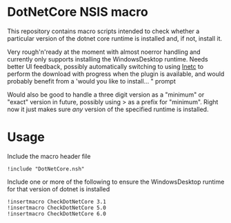 # DotNetCore NSIS macro

This repository contains macro scripts intended to check whether a particular version of the dotnet
core runtime is installed and, if not, install it.

Very rough'n'ready at the moment with almost noerror handling and currently only supports installing
the WindowsDesktop runtime. Needs better UI feedback, possibly automatically switching to using
[Inetc](https://nsis.sourceforge.io/Inetc_plug-in) to perform the download with progress when the
plugin is available, and would probably benefit from a 'would you like to install... " prompt

Would also be good to handle a three digit version as a "minimum" or "exact" version in future,
possibly using > as a prefix for "minimum". Right now it just makes sure _any_ version of the
specified runtime is installed.

# Usage

Include the macro header file
```
!include "DotNetCore.nsh"
```

Include one or more of the following to ensure the WindowsDesktop runtime for that version of
dotnet is installed
```
!insertmacro CheckDotNetCore 3.1
!insertmacro CheckDotNetCore 5.0
!insertmacro CheckDotNetCore 6.0
```
